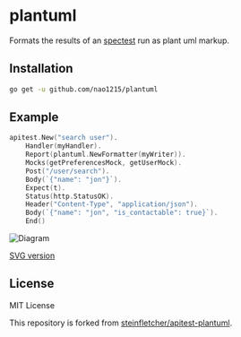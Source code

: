 # plantuml
Formats the results of an [spectest](https://github.com/nao1215/spectest) run as plant uml markup.

## Installation

```bash
go get -u github.com/nao1215/plantuml
```

## Example

```go
apitest.New("search user").
    Handler(myHandler).
	Report(plantuml.NewFormatter(myWriter)).
	Mocks(getPreferencesMock, getUserMock).
	Post("/user/search").
	Body(`{"name": "jon"}`).
	Expect(t).
	Status(http.StatusOK).
	Header("Content-Type", "application/json").
	Body(`{"name": "jon", "is_contactable": true}`).
	End()
```

![Diagram](/testdata/plantuml.png?raw=true "Sequence Diagram")

[SVG version](https://www.plantuml.com/plantuml/svg/fPFBJiCm44NtynMZhAX4IPEsI6I1AY6W4aYjrEoHSQUDIs97jhC0nBzZkpoIbaSHMJapetlld3WJOvcsJLM2UH2oPffLA9MbAoNjGZmH9achKocfUA5LHMXrGn3nKaJzyyWqDihmAEdXVBR8CMuCwTWGqxn0y7AenRgmiD-TvlayJauIc2fZCsHrNGhEh50Iu1dGFP5a5JdrQADa12z0SXaIGd1rvbxEUFkqXzUNEHRMrbaSN4pCQh7rIzBXQDm9usTt-pjnWWP0otDhrl_SUTZ3T31u4ovfPU5T8zHdDt3XK9Aq_LkIQrjac9vzbFB7cZfBnnlppUR7sv9O-e8F-oMBMjEAD4bEWSYeGwJL37kttt_0ip-sGwarq67L3jCYDluxiT6Xn8IvuswISSlkIyykNDCzK2wClxakpEaXOIHnRvKXBvMX_tozt-B1n1tzt_WA)

## License
MIT License

This repository is forked from [steinfletcher/apitest-plantuml](https://github.com/steinfletcher/apitest-plantuml).
